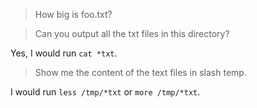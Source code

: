 > How big is foo.txt?



> Can you output all the txt files in this directory?

Yes, I would run `cat *txt`.

> Show me the content of the text files in slash temp.

I would run `less /tmp/*txt` or `more /tmp/*txt`.